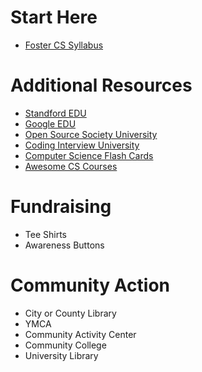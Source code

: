 # Start Here
- [Foster CS Syllabus](https://github.com/fostercs/syllabus/tree/main)

# Additional Resources
- [Standford EDU](https://codeinplace.stanford.edu/)
- [Google EDU](https://edu.google.com/intl/ALL_in/computer-science/)
- [Open Source Society University](https://github.com/ossu/computer-science)
- [Coding Interview University](https://github.com/jwasham/coding-interview-university)
- [Computer Science Flash Cards](https://github.com/jwasham/computer-science-flash-cards)
- [Awesome CS Courses](https://github.com/dqfan2012/awesome-courses)

# Fundraising
- Tee Shirts
- Awareness Buttons

# Community Action
- City or County Library
- YMCA
- Community Activity Center
- Community College
- University Library
